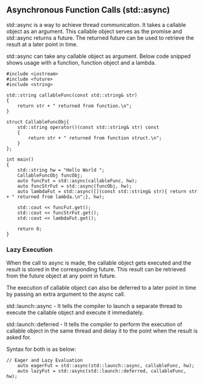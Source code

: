 ## Asynchronous Function Calls (std::async)

std::async is a way to achieve thread communication. It takes a callable object as an argument. This callable object serves as the promise and std::async returns a future. The returned future can be used to retrieve the result at a later point in time.

std::async can take any callable object as argument. Below code snipped shows usage with a function, function object and a lambda.

```
#include <iostream>
#include <future>
#include <string>

std::string callableFunc(const std::string& str)
{
    return str + " returned from function.\n";
}

struct CallableFuncObj{
    std::string operator()(const std::string& str) const
    {
        return str + " returned from function struct.\n";
    }
};

int main()
{
    std::string hw = "Hello World ";
    CallableFuncObj funcObj;
    auto funcFut = std::async(callableFunc, hw);
    auto funcStrFut = std::async(funcObj, hw);
    auto lambdaFut = std::async([](const std::string& str){ return str + " returned from lambda.\n";}, hw);

    std::cout << funcFut.get();
    std::cout << funcStrFut.get();
    std::cout << lambdaFut.get();

    return 0;
}

```

### Lazy Execution

When the call to async is made, the callable object gets executed and the result is stored in the corresponding future. This result can be retrieved from the future object at any point in future. 

The execution of callable object can also be deferred to a later point in time by passing an extra argument to the async call.

std::launch::async - It tells the compiler to launch a separate thread to execute the callable object and execute it immediately.

std::launch::deferred - It tells the compiler to perform the execution of callable object in the same thread and delay it to the point when the result is asked for.

Syntax for both is as below:

```
// Eager and Lazy Evaluation
    auto eagerFut = std::async(std::launch::async, callableFunc, hw);
    auto lazyFut = std::async(std::launch::deferred, callableFunc, hw);
```